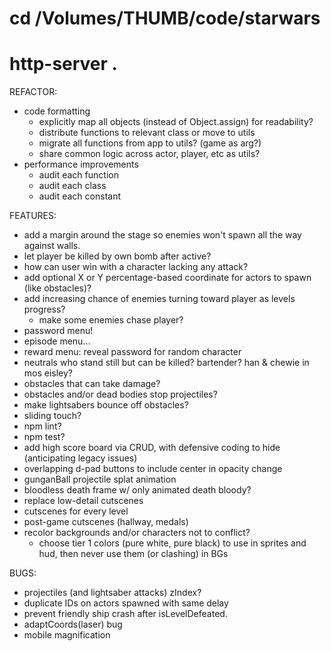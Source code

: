 # cd /Volumes/THUMB/code/starwars
# http-server .

REFACTOR:
* code formatting
  * explicitly map all objects (instead of Object.assign) for readability?
  * distribute functions to relevant class or move to utils
  * migrate all functions from app to utils? (game as arg?)
  * share common logic across actor, player, etc as utils?
* performance improvements
  * audit each function
  * audit each class
  * audit each constant

FEATURES:
* add a margin around the stage so enemies won't spawn all the way against walls.
* let player be killed by own bomb after active?
* how can user win with a character lacking any attack?
* add optional X or Y percentage-based coordinate for actors to spawn (like obstacles)?
* add increasing chance of enemies turning toward player as levels progress?
  * make some enemies chase player?
* password menu!
* episode menu...
* reward menu: reveal password for random character
* neutrals who stand still but can be killed? bartender? han & chewie in mos eisley?
* obstacles that can take damage?
* obstacles and/or dead bodies stop projectiles?
* make lightsabers bounce off obstacles?
* sliding touch?
* npm lint?
* npm test?
* add high score board via CRUD, with defensive coding to hide (anticipating legacy issues)
* overlapping d-pad buttons to include center in opacity change
* gunganBall projectile splat animation
* bloodless death frame w/ only animated death bloody?
* replace low-detail cutscenes
* cutscenes for every level
* post-game cutscenes (hallway, medals)
* recolor backgrounds and/or characters not to conflict?
  * choose tier 1 colors (pure white, pure black) to use in sprites and hud, then never use them (or clashing) in BGs

BUGS:
* projectiles (and lightsaber attacks) zIndex?
* duplicate IDs on actors spawned with same delay
* prevent friendly ship crash after isLevelDefeated.
* adaptCoords(laser) bug
* mobile magnification
